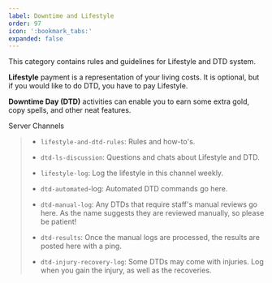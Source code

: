 ```yaml
---
label: Downtime and Lifestyle
order: 97
icon: ':bookmark_tabs:'
expanded: false
---
```

This category contains rules and guidelines for Lifestyle and DTD system.

**Lifestyle** payment is a representation of your living costs. It is optional, but if you would like to do DTD, you have to pay Lifestyle.

**Downtime Day (DTD)** activities can enable you to earn some extra gold, copy spells, and other neat features.

Server Channels
> - `⁠lifestyle-and-dtd-rules`: Rules and how-to's.
> - `dtd-ls-discussion`: Questions and chats about Lifestyle and DTD.
> - `lifestyle-log`: Log the lifestyle in this channel weekly.
> - `dtd-automated`-log: Automated DTD commands go here.
> 
> - `dtd-manual-log`: Any DTDs that require staff's manual reviews go here. As the name suggests they are reviewed manually, so please be patient!
> - `dtd-results`: Once the manual logs are processed, the results are posted here with a ping.
> 
> - `dtd-injury-recovery-log`: Some DTDs may come with injuries. Log when you gain the injury, as well as the recoveries.

